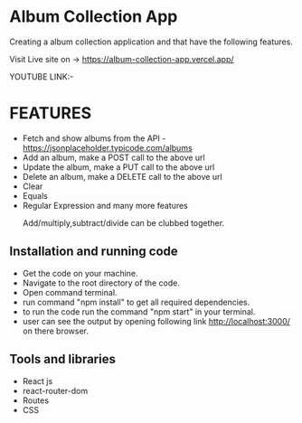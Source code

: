 <h1>Album Collection App</h1>
<p>Creating a album collection application and that have the following features.</p>

Visit Live site on -> https://album-collection-app.vercel.app/

YOUTUBE LINK:-

<h1>FEATURES</h1>
<ul>
  <li>Fetch and show albums from the API - <a href="https://jsonplaceholder.typicode.com/albums">
    https://jsonplaceholder.typicode.com/albums
  </a>
</li>
  <li>Add an album, make a POST call to the above url</li>
  <li>Update the album, make a PUT call to the above url</li>
  <li>Delete an album, make a DELETE call to the above url</li>
  <li>Clear</li>
  <li>Equals</li>
  <li>Regular Expression and many more features</li>
  <p>Add/multiply,subtract/divide can be clubbed together.</p>
  
</ul>

<h2>Installation and running code</h2>
<ul>
  <li>Get the code on your machine.</li>
  <li>Navigate to the root directory of the code.</li>
  <li>Open command terminal.</li>
  <li>run command "npm install" to get all required dependencies.</li>
  <li>to run the code run the command "npm start" in your terminal.</li>
  <li>user can see the output by opening following link <a href="http://localhost:3000/">http://localhost:3000/</a> on there browser.</li>
</ul>

<h2>Tools and libraries</h2>
<ul>
  <li>React js</li>
  <li>react-router-dom</li>
  <li>Routes</li>
  <li>CSS</li>
</ul>
